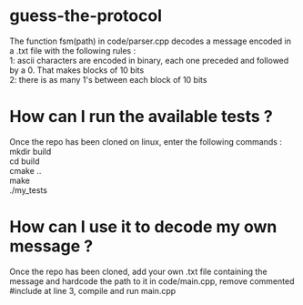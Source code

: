 # guess-the-protocol
The function fsm(path) in code/parser.cpp decodes a message encoded in a .txt file with the following rules :  
    1: ascii characters are encoded in binary, each one preceded and followed by a 0. That makes blocks of 10 bits  
    2: there is as many 1's between each block of 10 bits  

# How can I run the available tests ?
Once the repo has been cloned on linux, enter the following commands :  
    mkdir build  
    cd build  
    cmake ..  
    make  
    ./my_tests  

# How can I use it to decode my own message ?
Once the repo has been cloned, add your own .txt file containing the message and hardcode the path to it in code/main.cpp, remove commented #include at line 3, compile and run main.cpp  
